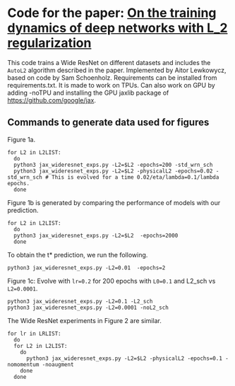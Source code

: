 # Code for the paper: [On the training dynamics of deep networks with L_2 regularization](https://arxiv.org/abs/2006.08643)

This code trains a Wide ResNet on different datasets and includes the `AutoL2` algorithm described in the paper. 
Implemented by Aitor Lewkowycz, based on code by Sam Schoenholz.
Requirements can be installed from requirements.txt. It is made to work on TPUs. Can also work on GPU by adding -noTPU and installing the GPU jaxlib package of https://github.com/google/jax.

## Commands to generate data used for figures

Figure 1a.

```
for L2 in L2LIST:
  do
  python3 jax_wideresnet_exps.py -L2=$L2 -epochs=200 -std_wrn_sch 
  python3 jax_wideresnet_exps.py -L2=$L2 -physicalL2 -epochs=0.02 -std_wrn_sch # This is evolved for a time 0.02/eta/lambda=0.1/lambda epochs. 
  done
```

Figure 1b is generated by comparing the performance of models with our prediction.

```
for L2 in L2LIST:
  do
  python3 jax_wideresnet_exps.py -L2=$L2  -epochs=2000
  done
```

To obtain the t* prediction, we run the following.

```
python3 jax_wideresnet_exps.py -L2=0.01  -epochs=2
```

Figure 1c: Evolve with `lr=0.2` for 200 epochs with `L0=0.1` and L2_sch vs `L2=0.0001`.

```
python3 jax_wideresnet_exps.py -L2=0.1 -L2_sch
python3 jax_wideresnet_exps.py -L2=0.0001 -noL2_sch
```

The Wide ResNet experiments in Figure 2 are similar.

```
for lr in LRLIST:
  do
  for L2 in L2LIST:
    do
      python3 jax_wideresnet_exps.py -L2=$L2 -physicalL2 -epochs=0.1 -nomomentum -noaugment
    done
  done
```
